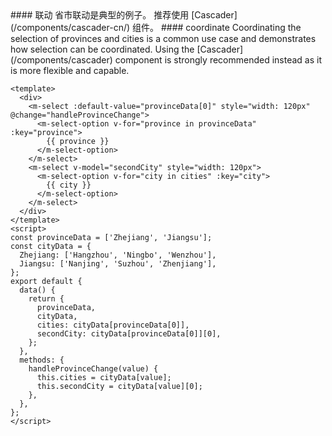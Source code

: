 <cn>
#### 联动
省市联动是典型的例子。
推荐使用 [Cascader](/components/cascader-cn/) 组件。
</cn>

<us>
#### coordinate
Coordinating the selection of provinces and cities is a common use case and demonstrates how selection can be coordinated.
Using the [Cascader](/components/cascader) component is strongly recommended instead as it is more flexible and capable.
</us>

```vue
<template>
  <div>
    <m-select :default-value="provinceData[0]" style="width: 120px" @change="handleProvinceChange">
      <m-select-option v-for="province in provinceData" :key="province">
        {{ province }}
      </m-select-option>
    </m-select>
    <m-select v-model="secondCity" style="width: 120px">
      <m-select-option v-for="city in cities" :key="city">
        {{ city }}
      </m-select-option>
    </m-select>
  </div>
</template>
<script>
const provinceData = ['Zhejiang', 'Jiangsu'];
const cityData = {
  Zhejiang: ['Hangzhou', 'Ningbo', 'Wenzhou'],
  Jiangsu: ['Nanjing', 'Suzhou', 'Zhenjiang'],
};
export default {
  data() {
    return {
      provinceData,
      cityData,
      cities: cityData[provinceData[0]],
      secondCity: cityData[provinceData[0]][0],
    };
  },
  methods: {
    handleProvinceChange(value) {
      this.cities = cityData[value];
      this.secondCity = cityData[value][0];
    },
  },
};
</script>
```
